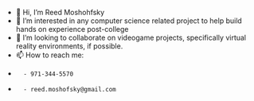 - 👋 Hi, I’m Reed Moshohfsky
- 👀 I’m interested in any computer science related project to help build hands on experience post-college
- 💞️ I’m looking to collaborate on videogame projects, specifically virtual reality environments, if possible.
- 📫 How to reach me: 
-       - 971-344-5570
-       - reed.moshofsky@gmail.com

<!---
rmoshofsky/rmoshofsky is a ✨ special ✨ repository because its `README.md` (this file) appears on your GitHub profile.
You can click the Preview link to take a look at your changes.
--->
